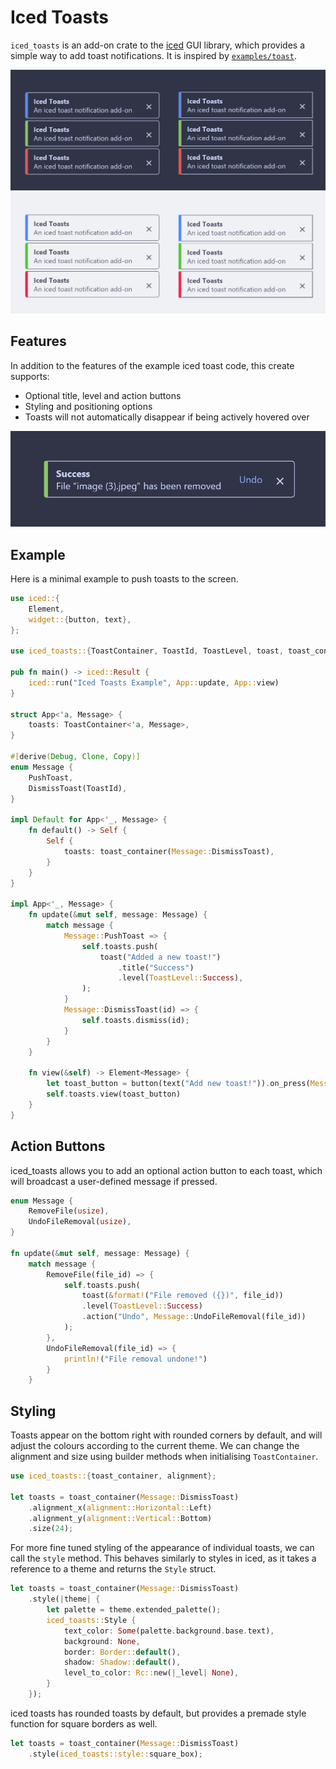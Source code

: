 # Iced Toasts
`iced_toasts` is an add-on crate to the [iced](https://iced.rs/) GUI library,
which provides a simple way to add toast notifications. It is inspired by
[`examples/toast`](https://github.com/iced-rs/iced/tree/master/examples/toast).

![Toasts Dark](https://raw.githubusercontent.com/gomango999/iced-toasts/main/docs/images/toasts_both.png)
![Toasts Light](https://raw.githubusercontent.com/gomango999/iced-toasts/main/docs/images/toasts_both_light.png)

## Features
In addition to the features of the example iced toast code, this create supports:

- Optional title, level and action buttons
- Styling and positioning options
- Toasts will not automatically disappear if being actively hovered over

![Toasts](https://raw.githubusercontent.com/gomango999/iced-toasts/main/docs/images/toast_action.png)

## Example
Here is a minimal example to push toasts to the screen.

```rust
use iced::{
    Element,
    widget::{button, text},
};

use iced_toasts::{ToastContainer, ToastId, ToastLevel, toast, toast_container};

pub fn main() -> iced::Result {
    iced::run("Iced Toasts Example", App::update, App::view)
}

struct App<'a, Message> {
    toasts: ToastContainer<'a, Message>,
}

#[derive(Debug, Clone, Copy)]
enum Message {
    PushToast,
    DismissToast(ToastId),
}

impl Default for App<'_, Message> {
    fn default() -> Self {
        Self {
            toasts: toast_container(Message::DismissToast),
        }
    }
}

impl App<'_, Message> {
    fn update(&mut self, message: Message) {
        match message {
            Message::PushToast => {
                self.toasts.push(
                    toast("Added a new toast!")
                        .title("Success")
                        .level(ToastLevel::Success),
                );
            }
            Message::DismissToast(id) => {
                self.toasts.dismiss(id);
            }
        }
    }

    fn view(&self) -> Element<Message> {
        let toast_button = button(text("Add new toast!")).on_press(Message::PushToast);
        self.toasts.view(toast_button)
    }
}
```

<!-- TODO: Write this in a more step by step manner, similar to the iced documentation. -->

## Action Buttons
iced_toasts allows you to add an optional action button to each toast, which
will broadcast a user-defined message if pressed.

```rust
enum Message {
    RemoveFile(usize),
    UndoFileRemoval(usize),
}

fn update(&mut self, message: Message) {
    match message {
        RemoveFile(file_id) => {
            self.toasts.push(
                toast(&format!("File removed ({})", file_id))
                .level(ToastLevel::Success)
                .action("Undo", Message::UndoFileRemoval(file_id))
            );
        },
        UndoFileRemoval(file_id) => {
            println!("File removal undone!")
        }
    }
```

## Styling
Toasts appear on the bottom right with rounded corners by default, and will adjust the colours according to the current theme. We can change the alignment and size using builder methods when initialising `ToastContainer`.

```rust
use iced_toasts::{toast_container, alignment};

let toasts = toast_container(Message::DismissToast)
    .alignment_x(alignment::Horizontal::Left)
    .alignment_y(alignment::Vertical::Bottom)
    .size(24);
```

For more fine tuned styling of the appearance of individual toasts, we can
call the `style` method. This behaves similarly to styles in iced, as it
takes a reference to a theme and returns the `Style` struct.

```rust
let toasts = toast_container(Message::DismissToast)
    .style(|theme| {
        let palette = theme.extended_palette();
        iced_toasts::Style {
            text_color: Some(palette.background.base.text),
            background: None,
            border: Border::default(),
            shadow: Shadow::default(),
            level_to_color: Rc::new(|_level| None),
        }
    });
```

iced toasts has rounded toasts by default, but provides a premade style function for square borders as well.

```rust
let toasts = toast_container(Message::DismissToast)
    .style(iced_toasts::style::square_box);
```

<!-- TODO: Add images for action buttons and styling. -->
